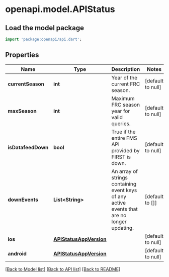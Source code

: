# openapi.model.APIStatus

## Load the model package
```dart
import 'package:openapi/api.dart';
```

## Properties
Name | Type | Description | Notes
------------ | ------------- | ------------- | -------------
**currentSeason** | **int** | Year of the current FRC season. | [default to null]
**maxSeason** | **int** | Maximum FRC season year for valid queries. | [default to null]
**isDatafeedDown** | **bool** | True if the entire FMS API provided by FIRST is down. | [default to null]
**downEvents** | **List&lt;String&gt;** | An array of strings containing event keys of any active events that are no longer updating. | [default to []]
**ios** | [**APIStatusAppVersion**](APIStatusAppVersion.md) |  | [default to null]
**android** | [**APIStatusAppVersion**](APIStatusAppVersion.md) |  | [default to null]

[[Back to Model list]](../README.md#documentation-for-models) [[Back to API list]](../README.md#documentation-for-api-endpoints) [[Back to README]](../README.md)


